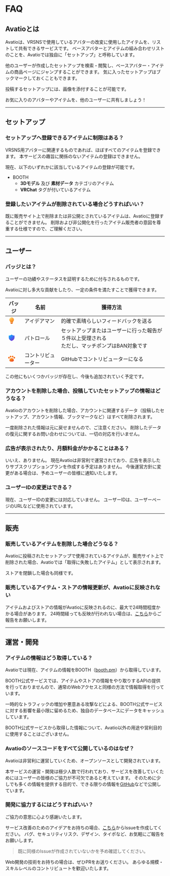 # FAQ

## Avatioとは

Avatioは、VRSNSで使用しているアバターの改変に使用したアイテムを、リストして共有できるサービスです。
ベースアバターとアイテムの組み合わせリストのことを、Avatioでは独自に「セットアップ」と呼称しています。

他のユーザーが作成したセットアップを検索・閲覧し、ベースアバター・アイテムの商品ページにジャンプすることができます。
気に入ったセットアップはブックマークしておくこともできます。

投稿するセットアップには、画像を添付することが可能です。

お気に入りのアバターやアイテムを、他のユーザーに共有しましょう！

---

## セットアップ

### セットアップへ登録できるアイテムに制限はある？

VRSNS用アバターに関連するものであれば、ほぼすべてのアイテムを登録できます。
本サービスの趣旨に関係のないアイテムの登録はできません。

現在、以下のいずれかに該当しているアイテムの登録が可能です。

- BOOTH
    - **3Dモデル** 及び **素材データ** カテゴリのアイテム
    - **VRChat** タグが付いているアイテム

### 登録したいアイテムが削除されている場合どうすればいい？

既に販売サイト上で削除または非公開とされているアイテムは、Avatioに登録することができません。
削除および非公開化を行ったアイテム販売者の意図を尊重する仕様ですので、ご理解ください。

---

## ユーザー

### バッジとは？

ユーザーの功績やステータスを証明するために付与されるものです。

Avatioに対し多大な貢献をしたり、一定の条件を満たすことで獲得できます。

| バッジ                                                                                                                                                                                                                                                                                                                                                                                                                                                                                                                                                                                                                                                                                                                                                                                                                                                                                                                                                                                                                                                                                                                                                                                                                                                                                                                                                                                                                                                                                                                                                                                                                                                                                                                                                                                                                         | 名前               | 獲得方法                                                                                          |
| ------------------------------------------------------------------------------------------------------------------------------------------------------------------------------------------------------------------------------------------------------------------------------------------------------------------------------------------------------------------------------------------------------------------------------------------------------------------------------------------------------------------------------------------------------------------------------------------------------------------------------------------------------------------------------------------------------------------------------------------------------------------------------------------------------------------------------------------------------------------------------------------------------------------------------------------------------------------------------------------------------------------------------------------------------------------------------------------------------------------------------------------------------------------------------------------------------------------------------------------------------------------------------------------------------------------------------------------------------------------------------------------------------------------------------------------------------------------------------------------------------------------------------------------------------------------------------------------------------------------------------------------------------------------------------------------------------------------------------------------------------------------------------------------------------------------------------ | ------------------ | ------------------------------------------------------------------------------------------------- |
| <svg xmlns="http://www.w3.org/2000/svg" width="24" height="24" viewBox="0 0 24 24"><g fill="none"><path fill="url(#fluentColorLightbulb240)" d="M15.247 20.258a2.25 2.25 0 0 1-2.019 1.736l-.173.006h-2.111a2.25 2.25 0 0 1-2.147-1.576l-.046-.168l-.405-1.756h7.308z"/><path fill="url(#fluentColorLightbulb242)" d="M15.247 20.258a2.25 2.25 0 0 1-2.019 1.736l-.173.006h-2.111a2.25 2.25 0 0 1-2.147-1.576l-.046-.168l-.405-1.756h7.308z"/><path fill="url(#fluentColorLightbulb241)" d="M8.23 18h7.54l.644-2.783a.25.25 0 0 1 .07-.125c1.83-1.747 2.766-3.704 2.766-5.84a7.25 7.25 0 1 0-14.5 0c0 2.136.936 4.093 2.767 5.84a.25.25 0 0 1 .071.125z"/><path fill="url(#fluentColorLightbulb243)" d="m8.46 19l-.346-1.5h7.772l-.348 1.5z"/><defs><radialGradient id="fluentColorLightbulb240" cx="0" cy="0" r="1" gradientTransform="matrix(4.51735 13.7447 -23.40132 7.69111 7.419 7.57)" gradientUnits="userSpaceOnUse"><stop stop-color="#ffe06b"/><stop offset=".376" stop-color="#ffa43d"/><stop offset="1" stop-color="#e67505"/></radialGradient><radialGradient id="fluentColorLightbulb241" cx="0" cy="0" r="1" gradientTransform="matrix(4.7673 17.59147 -25.49142 6.9082 7.167 4.013)" gradientUnits="userSpaceOnUse"><stop stop-color="#ffe06b"/><stop offset=".376" stop-color="#ffa43d"/><stop offset="1" stop-color="#e67505"/></radialGradient><linearGradient id="fluentColorLightbulb242" x1="11.999" x2="11.999" y1="18.5" y2="22" gradientUnits="userSpaceOnUse"><stop stop-color="#d34719"/><stop offset="1" stop-color="#d34719" stop-opacity="0"/></linearGradient><linearGradient id="fluentColorLightbulb243" x1="11.385" x2="12.725" y1="18.095" y2="20.874" gradientUnits="userSpaceOnUse"><stop stop-color="#ffc7a3"/><stop offset="1" stop-color="#ff9c70"/></linearGradient></defs></g></svg> | アイデアマン       | 的確で素晴らしいフィードバックを送る                                                              |
| <svg xmlns="http://www.w3.org/2000/svg" width="24" height="24" viewBox="0 0 24 24"><g fill="none"><path fill="url(#fluentColorShield240)" d="M3 5.75A.75.75 0 0 1 3.75 5c2.663 0 5.258-.943 7.8-2.85a.75.75 0 0 1 .9 0C14.992 4.057 17.587 5 20.25 5a.75.75 0 0 1 .75.75V11c0 5.001-2.958 8.676-8.725 10.948a.75.75 0 0 1-.55 0C5.958 19.676 3 16 3 11z"/><defs><radialGradient id="fluentColorShield240" cx="0" cy="0" r="1" gradientTransform="matrix(27.64308 38.74988 -34.23049 24.41907 -4.072 -9.25)" gradientUnits="userSpaceOnUse"><stop offset=".338" stop-color="#0fafff"/><stop offset=".529" stop-color="#367af2"/><stop offset=".682" stop-color="#5750e2"/><stop offset=".861" stop-color="#cc23d1"/></radialGradient></defs></g></svg>                                                                                                                                                                                                                                                                                                                                                                                                                                                                                                                                                                                                                                                                                                                                                                                                                                                                                                                                                                                                                                                                          | パトロール         | セットアップまたはユーザーに行った報告が５件以上受理される<br />ただし、マッチポンプはBAN対象です |
| <svg xmlns="http://www.w3.org/2000/svg" width="24" height="24" viewBox="0 0 24 24"><g fill="none"><path fill="url(#fluentColorAnimalPawPrint241)" d="M12 10a7 7 0 0 0-7 7c0 1.36.72 2.388 1.7 3.044c.963.645 2.198.956 3.378.956h3.844c1.18 0 2.415-.311 3.377-.956C18.28 19.388 19 18.361 19 17a7 7 0 0 0-7-7"/><path fill="url(#fluentColorAnimalPawPrint240)" d="M6.25 5.25c0-1.422 1.028-2.75 2.5-2.75s2.5 1.328 2.5 2.75S10.222 8 8.75 8s-2.5-1.328-2.5-2.75M1 8.75C1 7.328 2.028 6 3.5 6S6 7.328 6 8.75S4.972 11.5 3.5 11.5S1 10.172 1 8.75m11.75-3.5c0-1.422 1.028-2.75 2.5-2.75s2.5 1.328 2.5 2.75S16.722 8 15.25 8s-2.5-1.328-2.5-2.75M18 8.75C18 7.328 19.028 6 20.5 6S23 7.328 23 8.75s-1.028 2.75-2.5 2.75S18 10.172 18 8.75"/><defs><radialGradient id="fluentColorAnimalPawPrint240" cx="0" cy="0" r="1" gradientTransform="matrix(0 -11.5714 17.6 0 12.611 12.143)" gradientUnits="userSpaceOnUse"><stop stop-color="#eb4824"/><stop offset="1" stop-color="#ff921f"/></radialGradient><linearGradient id="fluentColorAnimalPawPrint241" x1="8.329" x2="13.266" y1="11.462" y2="21.495" gradientUnits="userSpaceOnUse"><stop offset=".125" stop-color="#ff921f"/><stop offset="1" stop-color="#eb4824"/></linearGradient></defs></g></svg>                                                                                                                                                                                                                                                                                                                                                                                                                                                                                                                                                                      | コントリビューター | GitHubでコントリビューターになる                                                                  |

この他にもいくつかバッジが存在し、今後も追加されていく予定です。

### アカウントを削除した場合、投稿していたセットアップの情報はどうなる？

Avatioのアカウントを削除した場合、アカウントに関連するデータ（投稿したセットアップ、アカウント情報、ブックマークなど）はすべて削除されます。

一度削除された情報は元に戻せませんので、ご注意ください。
削除したデータの復元に関するお問い合わせについては、一切の対応を行いません。

### 広告が表示されたり、月額料金がかかることはある？

いいえ、ありません。
現在Avatioは非営利で運営されており、広告を表示したりサブスクリプションプランを作成する予定はありません。
今後運営方針に変更がある場合は、予めユーザーの皆様に通知いたします。

### ユーザーIDの変更はできる？

現在、ユーザーIDの変更には対応していません。
ユーザーIDは、ユーザーページのURLなどに使用されています。

---

## 販売

### 販売しているアイテムを削除した場合どうなる？

Avatioに投稿されたセットアップで使用されているアイテムが、販売サイト上で削除された場合、Avatioでは「取得に失敗したアイテム」として表示されます。

ストアを閉鎖した場合も同様です。

### 販売しているアイテム・ストアの情報更新が、Avatioに反映されない

アイテムおよびストアの情報がAvatioに反映されるのに、最大で24時間程度かかる場合があります。
24時間経っても反映が行われない場合は、[こちら](https://github.com/Liria-works/avatio/issues)からご報告をお願いします。

---

## 運営・開発

### アイテムの情報はどう取得している？

Avatioでは現在、アイテムの情報をBOOTH（[booth.pm](https://booth.pm)）から取得しています。

BOOTH公式サービスでは、アイテムやストアの情報をやり取りするAPIの提供を行っておりませんので、通常のWebアクセスと同様の方法で情報取得を行っています。

一時的なトラフィックの増加や悪意ある攻撃などによる、BOOTH公式サービスに対する影響を最小限に留めるため、独自のデータベースにデータをキャッシュしています。

BOOTH公式サービスから取得した情報について、Avatio以外の用途や営利目的に使用することはございません。

### Avatioのソースコードをすべて公開しているのはなぜ？

Avatioは非営利に運営していくため、オープンソースとして開発されています。

本サービスの運営・開発は極少人数で行われており、サービスを改善していくためにはユーザーの皆様のご協力が不可欠であると考えています。
そのために少しでも多くの情報を提供する目的で、できる限りの情報を[GitHub](https://github.com/Liria-works/avatio)などで公開しています。

### 開発に協力するにはどうすればいい？

ご協力の意思に心より感謝いたします。

サービス改善のためのアイデアをお持ちの場合、[こちら](https://github.com/Liria-works/avatio/issues)からIssueを作成してください。
バグ、セキュリティリスク、デザイン、タイポなど、お気軽にご報告をお願いします。

> 既に同様のIssueが作成されていないかを予め確認してください。

Web開発の技術をお持ちの場合は、ぜひPRをお送りください。
あらゆる規模・スキルレベルのコントリビュートを歓迎いたします。
